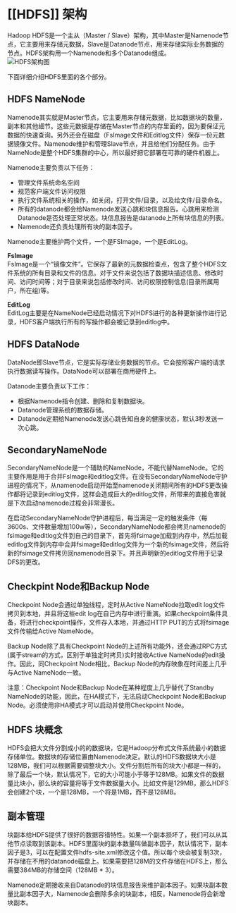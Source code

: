 # [[HDFS]] 架构

Hadoop HDFS是一个主从（Master / Slave）架构，其中Master是Namenode节点，它主要用来存储元数据，Slave是Datanode节点，用来存储实际业务数据的节点。HDFS架构用一个Namenode和多个Datanode组成。  
![HDFS架构图](https://www.hadoopdoc.com/media/editor/HDFS-Architecture_20191001204831887472.png)

下面详细介绍HDFS里面的各个部分。

## HDFS NameNode

Namenode其实就是Master节点，它主要用来存储元数据，比如数据块的数量，副本和其他细节。这些元数据是存储在Master节点的内存里面的，因为要保证元数据的快速查询。另外还会在磁盘（FsImage文件和Editlog文件）保存一份元数据镜像文件。Namenode维护和管理Slave节点，并且给他们分配任务。由于NameNode是整个HDFS集群的中心，所以最好把它部署在可靠的硬件机器上。

Namenode主要负责以下任务：

-   管理文件系统命名空间
-   规范客户端文件访问权限
-   执行文件系统相关的操作，如关闭，打开文件/目录，以及给文件/目录命名。
-   所有的datanode都会给Namenode发送心跳和块信息报告。心跳用来检测 Datanode是否处理正常状态。块信息报告是datanode上所有块信息的列表。
-   Namenode还负责处理所有块的副本因子。

Namenode主要维护两个文件，一个是FSImage，一个是EditLog。

**FsImage**  
FsImage是一个“镜像文件”。它保存了最新的元数据检查点，包含了整个HDFS文件系统的所有目录和文件的信息。对于文件来说包括了数据块描述信息、修改时间、访问时间等；对于目录来说包括修改时间、访问权限控制信息(目录所属用户，所在组)等。

**EditLog**  
EditLog主要是在NameNode已经启动情况下对HDFS进行的各种更新操作进行记录，HDFS客户端执行所有的写操作都会被记录到editlog中。

## HDFS DataNode

DataNode即Slave节点，它是实际存储业务数据的节点。它会按照客户端的请求执行数据读写操作。DataNode可以部署在商用硬件上。

Datanode主要负责以下工作：

-   根据Namenode指令创建、删除和复制数据块。
-   Datanode管理系统的数据存储。
-   Datanode定期给Namenode发送心跳告知自身的健康状态，默认3秒发送一次心跳。

## SecondaryNameNode

SecondaryNameNode是一个辅助的NameNode，不能代替NameNode。它的主要作用是用于合并FsImage和editlog文件。在没有SecondaryNameNode守护进程的情况下，从namenode启动开始至namenode关闭期间所有的HDFS更改操作都将记录到editlog文件，这样会造成巨大的editlog文件，所带来的直接危害就是下次启动namenode过程会非常漫长。

在启动SecondaryNameNode守护进程后，每当满足一定的触发条件（每3600s、文件数量增加100w等），SecondaryNameNode都会拷贝namenode的fsimage和editlog文件到自己的目录下，首先将fsimage加载到内存中，然后加载editlog文件到内存中合并fsimage和editlog文件为一个新的fsimage文件，然后将新的fsimage文件拷贝回namenode目录下。并且声明新的editlog文件用于记录DFS的更改。

## Checkpint Node和Backup Node

Checkpoint Node会通过单独线程，定时从Active NameNode拉取edit log文件拷贝到本地，并且将这些edit log在自己内存中进行重演。如果checkpoint条件具备，将进行checkpoint操作，文件存入本地，并通过HTTP PUT的方式将fsimage文件传输给Active NameNode。

Backup Node除了具有Checkpoint Node的上述所有功能外，还会通过RPC方式(属于stream的方式，区别于单独定时拷贝)实时接收Active NameNode的edit操作。因此，同Checkpoint Node相比，Backup Node的内存映象在时间差上几乎与Active NameNode一致。

注意：Checkpoint Node和Backup Node在某种程度上几乎替代了Standby NameNode的功能，因此，在HA模式下，无法启动Checkpoint Node和Backup Node。必须使用非HA模式才可以启动并使用Checkpoint Node。

## HDFS 块概念

HDFS会把大文件分割成小的的数据块，它是Hadoop分布式文件系统最小的数据存储单位。数据块的存储位置由Namenode决定。默认的HDFS数据块大小是128MB，我们可以根据需要调整块大小。文件分割后所有的块大小都是一样的，除了最后一个块，默认情况下，它的大小可能小于等于128MB。如果文件的数据量比块小，那么块的容量将等于文件数据量大小。比如文件是129MB，那么HDFS会创建2个块，一个是128MB，一个将是1MB，而不是128MB。

## 副本管理

块副本给HDFS提供了很好的数据容错特性。如果一个副本损坏了，我们可以从其他节点读取到该副本。HDFS里面块的副本数量叫做副本因子，默认情况下，副本因子是3，可以在配置文件hdfs-site.xml修改这个值。所以每个块会被复制3次，并存储在不用的datanode磁盘上。如果需要把128M的文件存储在HDFS上，那么需要384MB的存储空间（128MB * 3）。

Namenode定期接收来自Datanode的块信息报告来维护副本因子。如果块副本数量比副本因子大，Namenode会删除多余的块副本，相反，Namenode将会新增块副本。